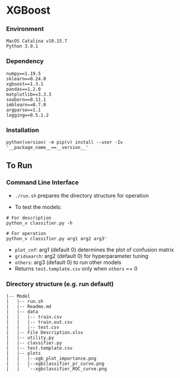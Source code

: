 # XGBoost

### Environment
```
MacOS Catalina v10.15.7
Python 3.9.1
```

### Dependency
```
numpy==1.19.5
sklearn==0.24.0
xgboost==1.3.1
pandas==1.2.0
matplotlib==3.3.3
seaborn==0.11.1
imblearn==0.7.0
argparse==1.1
logging==0.5.1.2
```

### Installation
```
python(version) -m pip(v) install --user -Iv '__package_name__==__version__'
```

## To Run

### Command Line Interface

* `./run.sh` prepares the directory structure for operation

* To test the models:
```
# For description
python_v classifier.py -h

# For operation
python_v classifier.py arg1 arg2 arg3'
```
* `plot_cnf`: arg1 (default 0) determines the plot of confusion matrix
* `gridsearch`: arg2 (default 0) for hyperparameter tuning
* `others`: arg3 (default 0) to run other models
* Returns `test.template.csv` only when `others` == 0

### Directory structure (e.g. run default)

```
|-- Model
|   |-- run.sh
|   |-- Readme.md
|   |-- data
|   |   |-- train.csv
|   |   |-- train.out.csv
|   |   |-- test.csv
|   |-- File Description.xlsx
|   |-- utility.py
|   |-- classifier.py
|   |-- test.template.csv
|   |-- plots
|   |   |--xgb_plot_importance.png
|   |   |--xgbclassifier_pr_curve.png
|   |   `--xgbclassifier_ROC_curve.png
```
